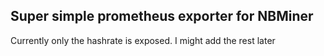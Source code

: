 ## Super simple prometheus exporter for NBMiner

Currently only the hashrate is exposed. I might add the rest later
